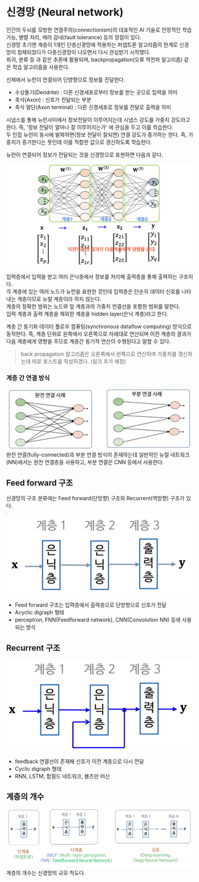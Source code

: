 # 신경망 (Neural network)

인간의 두뇌를 모방한 연결주의(connectionism)의 대표적인 AI 기술로 안정적인 학습 가능, 병렬 처리, 에러 감내(fault tolerance) 등의 장점이 있다.<br>
신경망 초기엔 계층이 1개인 단층신경망에 적용하는 퍼셉트론 알고리즘의 한계로 신경망이 침체되었다가 다층신경망이 나오면서 다시 관심받기 시작했다.<br>
회귀, 분류 등 과 같은 추론에 활용되며, backpropagation(오류 역전파 알고리즘) 같은 학습 알고리즘을 사용한다.<br>

신체에서 뉴런이 연결되어 단뱡향으로 정보를 전달한다.

- 수상돌기(Dendrite) : 다른 신경세포로부터 정보를 받는 곳으로 입력을 의미
- 축삭(Axon) : 신호가 전달되는 부분
- 축삭 말단(Axon terminal) : 다른 신경세포로 정보를 전달로 출력을 의미

시냅스를 통해 뉴런사이에서 정보전달이 이루어지는데 시냅스 강도를 가중치 강도라고 한다. 즉, '정보 전달이 얼마나 잘 이루어지는가' 에 관심을 두고 이를 학습한다.<br>
두 인접 뉴런이 동시에 발화하면(정보 전달이 잘되면) 연결 강도가 증가하는 한다. 즉, 가중치가 증가한다는 뜻인데 이를 적합한 값으로 갱신하도록 학습한다.<br>

뉴런이 연결되어 정보가 전달되는 것을 신경망으로 표현하면 다음과 같다.

![png](/_img/ml/nn_layer.png) <br>

입력층에서 입력을 받고 여러 은닉층에서 정보를 처리해 출력층을 통해 출력하는 구조이다.<br>
각 계층에 있는 여러 노드가 뉴런을 표현한 것인데 입력층은 단순히 데이터 신호를 나타내는 계층이므로 뉴럴 계층이라 하지 않는다.<br>
계층의 정확한 범위는 노드와 앞 계층과의 가중치 연결선을 포함한 범위를 말한다.<br>
입력 계층과 출력 계층을 제외한 계층을 hidden layer(은닉 계층)라고 한다.<br>

계층 간 동기화 데이터 플로우 컴퓨팅(synchronous dataflow computing) 방식으로 동작한다. 즉, 계층 단위로 왼쪽에서 오른쪽으로 차례대로 연산되며 이전 계층의 결과가 다음 계층에게 영향을 주므로 계층간 동기적 연산이 수행된다고 말할 수 있다.<br>

> back propagation 알고리즘은 오른쪽에서 왼쪽으로 연산하며 가중치를 갱신하는데 따로 포스트를 작성하겠다. (링크 추가 예정)<br>

### 계층 간 연결 방식

![png](/_img/ml/connect_method.png) <br>
완전 연결(fully-connected)과 부분 연결 방식이 존재하는데 일반적인 뉴럴 네트워크(NN)에서는 완전 연결층을 사용하고, 부분 연결은 CNN 등에서 사용한다.<br>

## Feed forward 구조

신경망의 구조 분류에는 Feed forward(단방향) 구조와 Recurrent(역방향) 구조가 있다.<br>

![png](/_img/ml/feed_forward.png) <br>

- Feed forward 구조는 입력층에서 출력층으로 단방향으로 신호가 전달
- Acyclic digraph 형태
- perceptron, FNN(Feedforward network), CNN(Convolution NN) 등에 사용되는 방식

## Recurrent 구조

![png](/_img/ml/recurrent.png) <br>

- feedback 연결선이 존재해 신호가 이전 계층으로 다시 전달
- Cyclic digraph 형태
- RNN, LSTM, 합필드 네트워크, 볼츠만 머신

## 계층의 개수

![png](/_img/ml/layer_count.png) <br>
계층의 개수는 신경망의 규모 척도다.<br>







